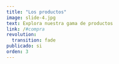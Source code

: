 ```yaml
---
title: "Los productos"
image: slide-4.jpg
text: Explora nuestra gama de productos
link: /#compra
revolution:
  transition: fade
publicado: si
orden: 3
---
```

